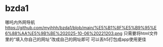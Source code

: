 # bzda1
哪吒内外网导航
https://github.com/myjhhh/bzda1/blob/main/%E5%B1%8F%E5%B9%95%E6%88%AA%E5%9B%BE%202025-10-06%20221203.png
只需要将html文件里的“填入你自己的网址”改成自己的网址即可
可以丢h5打包成app使用更佳
